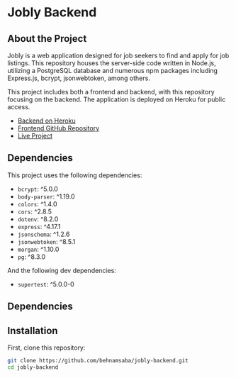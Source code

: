 # Jobly Backend

## About the Project

Jobly is a web application designed for job seekers to find and apply for job listings. This repository houses the server-side code written in Node.js, utilizing a PostgreSQL database and numerous npm packages including Express.js, bcrypt, jsonwebtoken, among others.

This project includes both a frontend and backend, with this repository focusing on the backend. The application is deployed on Heroku for public access.

- [Backend on Heroku](https://jobly-backend.herokuapp.com/)
- [Frontend GitHub Repository](https://github.com/behnamsaba/jobly-frontend)
- [Live Project](http://equal-frog.surge.sh)

## Dependencies
This project uses the following dependencies:

- `bcrypt`: ^5.0.0
- `body-parser`: ^1.19.0
- `colors`: ^1.4.0
- `cors`: ^2.8.5
- `dotenv`: ^8.2.0
- `express`: ^4.17.1
- `jsonschema`: ^1.2.6
- `jsonwebtoken`: ^8.5.1
- `morgan`: ^1.10.0
- `pg`: ^8.3.0

And the following dev dependencies:

- `supertest`: ^5.0.0-0
## Dependencies

## Installation

First, clone this repository:

```bash
git clone https://github.com/behnamsaba/jobly-backend.git
cd jobly-backend

